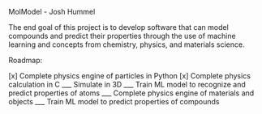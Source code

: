MolModel - Josh Hummel

The end goal of this project is to develop software that can model compounds and predict their properties through the use of machine learning
and concepts from chemistry, physics, and materials science.

Roadmap:

[x] Complete physics engine of particles in Python
[x] Complete physics calculation in C
___ Simulate in 3D
___ Train ML model to recognize and predict properties of atoms
___ Complete physics engine of materials and objects
___ Train ML model to predict properties of compounds

